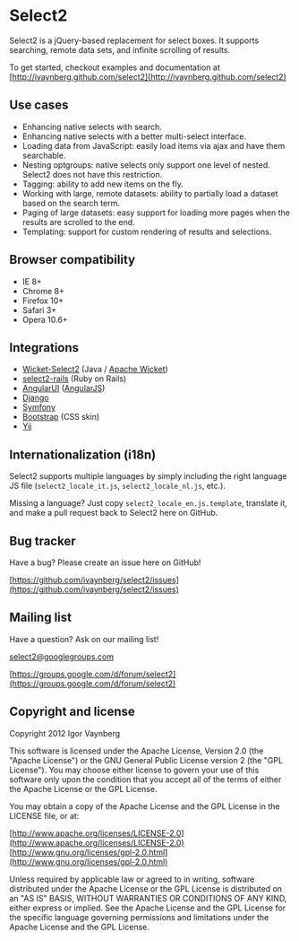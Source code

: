 # Select2

Select2 is a jQuery-based replacement for select boxes. It supports searching, remote data sets, and infinite scrolling of results.

To get started, checkout examples and documentation at [http://ivaynberg.github.com/select2](http://ivaynberg.github.com/select2)

## Use cases

* Enhancing native selects with search.
* Enhancing native selects with a better multi-select interface.
* Loading data from JavaScript: easily load items via ajax and have them searchable.
* Nesting optgroups: native selects only support one level of nested. Select2 does not have this restriction.
* Tagging: ability to add new items on the fly.
* Working with large, remote datasets: ability to partially load a dataset based on the search term.
* Paging of large datasets: easy support for loading more pages when the results are scrolled to the end.
* Templating: support for custom rendering of results and selections.

## Browser compatibility

* IE 8+
* Chrome 8+
* Firefox 10+
* Safari 3+
* Opera 10.6+

## Integrations

* [Wicket-Select2](https://github.com/ivaynberg/wicket-select2) \(Java / [Apache Wicket](http://wicket.apache.org)\)
* [select2-rails](https://github.com/argerim/select2-rails) \(Ruby on Rails\)
* [AngularUI](http://angular-ui.github.com/#directives-select2) \([AngularJS](https://github.com/hellogithub2000/jeesite/tree/c20500d8d51d5857180b52409b1c76a195433a55/src/main/webapp/static/jquery-select2/3.4/angularjs.org)\)
* [Django](https://github.com/applegrew/django-select2)
* [Symfony](https://github.com/19Gerhard85/sfSelect2WidgetsPlugin)
* [Bootstrap](https://github.com/t0m/select2-bootstrap-css) \(CSS skin\)
* [Yii](https://github.com/tonybolzan/yii-select2)

## Internationalization \(i18n\)

Select2 supports multiple languages by simply including the right language JS file \(`select2_locale_it.js`, `select2_locale_nl.js`, etc.\).

Missing a language? Just copy `select2_locale_en.js.template`, translate it, and make a pull request back to Select2 here on GitHub.

## Bug tracker

Have a bug? Please create an issue here on GitHub!

[https://github.com/ivaynberg/select2/issues](https://github.com/ivaynberg/select2/issues)

## Mailing list

Have a question? Ask on our mailing list!

select2@googlegroups.com

[https://groups.google.com/d/forum/select2](https://groups.google.com/d/forum/select2)

## Copyright and license

Copyright 2012 Igor Vaynberg

This software is licensed under the Apache License, Version 2.0 \(the "Apache License"\) or the GNU General Public License version 2 \(the "GPL License"\). You may choose either license to govern your use of this software only upon the condition that you accept all of the terms of either the Apache License or the GPL License.

You may obtain a copy of the Apache License and the GPL License in the LICENSE file, or at:

[http://www.apache.org/licenses/LICENSE-2.0](http://www.apache.org/licenses/LICENSE-2.0) [http://www.gnu.org/licenses/gpl-2.0.html](http://www.gnu.org/licenses/gpl-2.0.html)

Unless required by applicable law or agreed to in writing, software distributed under the Apache License or the GPL License is distributed on an "AS IS" BASIS, WITHOUT WARRANTIES OR CONDITIONS OF ANY KIND, either express or implied. See the Apache License and the GPL License for the specific language governing permissions and limitations under the Apache License and the GPL License.

